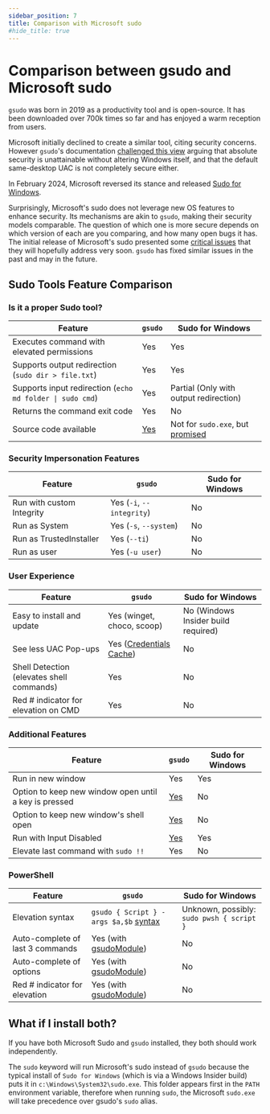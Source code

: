 ```yaml
---
sidebar_position: 7
title: Comparison with Microsoft sudo
#hide_title: true
---
```


# Comparison between gsudo and Microsoft sudo

`gsudo` was born in 2019 as a productivity tool and is open-source. It has been downloaded over 700k times so far and has enjoyed a warm reception from users.

Microsoft initially declined to create a similar tool, citing security concerns. However `gsudo`'s documentation [challenged this view](security.md) arguing that absolute security is unattainable without altering Windows itself, and that the default same-desktop UAC is not completely secure either.

In February 2024, Microsoft reversed its stance and released [Sudo for Windows](https://devblogs.microsoft.com/commandline/introducing-sudo-for-windows/).

Surprisingly, Microsoft's sudo does not leverage new OS features to enhance security. Its mechanisms are akin to `gsudo`, making their security models comparable. The question of which one is more secure depends on which version of each are you comparing, and how many open bugs it has. The initial release of Microsoft's sudo presented some [critical issues](https://www.tiraniddo.dev/2024/02/sudo-on-windows-quick-rundown.html) that they will hopefully address very soon. `gsudo` has fixed similar issues in the past and may in the future.

## Sudo Tools Feature Comparison

### Is it a proper Sudo tool?
| Feature | `gsudo` | Sudo for Windows |
| ------- | ------- | ------------------ |
| Executes command with elevated permissions | Yes | Yes |
| Supports output redirection (`sudo dir > file.txt`) | Yes | Yes |
| Supports input redirection (`echo md folder \| sudo cmd`) | Yes | Partial (Only with output redirection) |
| Returns the command exit code | Yes | No |
| Source code available | [Yes](https://github.com/gerardog/gsudo) | Not for `sudo.exe`, but [promised](https://github.com/microsoft/sudo/blob/f8f1d05/README.md#contributing) |

### Security Impersonation Features

| Feature | `gsudo` | Sudo for Windows |
| ------- | ------- | ------------------ |
| Run with custom Integrity | Yes  (`-i`, `--integrity`) | No |
| Run as System  | Yes (`-s`, `--system`) | No |
| Run as TrustedInstaller  | Yes (`--ti`)| No |
| Run as user  | Yes (`-u user`) | No |

### User Experience

| Feature | `gsudo` | Sudo for Windows |
| ------- | ------- | ------------------ |
| Easy to install and update | Yes (winget, choco, scoop) | No (Windows Insider build required) |
| See less UAC Pop-ups | Yes ([Credentials Cache](credentials-cache.md)) | No |
| Shell Detection (elevates shell commands) | Yes | No |
| Red # indicator for elevation on CMD | Yes | No |

### Additional Features

| Feature | `gsudo` | Sudo for Windows |
| ------- | ------- | ------------------ |
| Run in new window | Yes | Yes |
| Option to keep new window open until a key is pressed | [Yes](tips/elevation-in-new-window.md) | No |
| Option to keep new window's shell open | [Yes](tips/elevation-in-new-window.md) | No |
| Run with Input Disabled | [Yes](https://gerardog.github.io/gsudo/docs/security#what-are-the-risks-of-running-gsudo) | Yes |
| Elevate last command with `sudo !!` | Yes | No |

### PowerShell

| Feature | `gsudo` | Sudo for Windows |
| ------- | ------- | ------------------ |
| Elevation syntax | `gsudo { Script } -args $a,$b` [syntax](usage/powershell.md#using-gsudo-scriptblock-syntax) | Unknown, possibly: `sudo pwsh { script }` |
| Auto-complete of last 3 commands | Yes (with [gsudoModule](usage/powershell.md#gsudo-powershell-module)) | No |
| Auto-complete of options | Yes (with [gsudoModule](usage/powershell.md#gsudo-powershell-module)) | No |
| Red # indicator for elevation | Yes (with [gsudoModule](usage/powershell.md#gsudo-powershell-module)) | No |

## What if I install both?

If you have both Microsoft Sudo and `gsudo` installed, they both should work independently.

The `sudo` keyword will run Microsoft's sudo instead of `gsudo` because the typical install of `Sudo for Windows` (which is via a Windows Insider build) puts it in `c:\Windows\System32\sudo.exe`. This folder appears first in the `PATH` environment variable, therefore when running `sudo`, the Microsoft `sudo.exe` will take precedence over gsudo's `sudo` alias.
